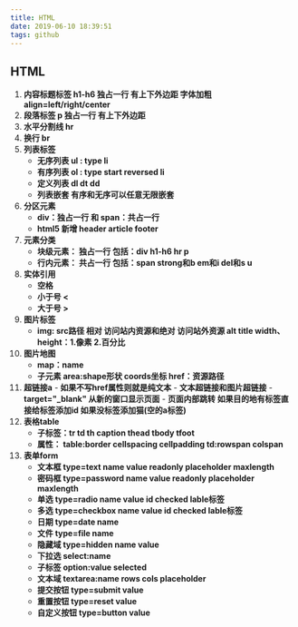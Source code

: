 ```yaml
---
title: HTML
date: 2019-06-10 18:39:51
tags: github
---
```

## **HTML**
1. **内容标题标签  h1-h6    独占一行  有上下外边距 字体加粗  align=left/right/center**
2. **段落标签 p     独占一行  有上下外边距** 
3. **水平分割线  hr**
4. **换行 br**
5. **列表标签**
	- **无序列表  ul : type    li**
	- **有序列表  ol : type start  reversed   li**
	- **定义列表  dl  dt  dd**
	- **列表嵌套  有序和无序可以任意无限嵌套**
6. **分区元素**
	- **div：独占一行 和 span：共占一行** 
	- **html5 新增  header article footer**
7. **元素分类**
	- **块级元素： 独占一行   包括：div h1-h6 hr  p** 
	- **行内元素： 共占一行   包括：span strong和b em和i del和s  u**
8. **实体引用**
	- **空格  &nbsp;**
	- **小于号   &lt;**
	- **大于号   &gt;**
9. **图片标签**
	- **img: src路径 相对 访问站内资源和绝对 访问站外资源  alt  title  width、height：1.像素 2.百分比** 
10. **图片地图**
	- **map：name**
	- **子元素 area:shape形状 coords坐标  href：资源路径**
11.  **超链接a**
	- **如果不写href属性则就是纯文本**
	- **文本超链接和图片超链接**
	- **target="_blank"  从新的窗口显示页面** 
	- **页面内部跳转   如果目的地有标签直接给标签添加id  如果没标签添加猫(空的a标签)**  
12. **表格table**
	- **子标签：tr  td  th  caption  thead  tbody  tfoot**
	- **属性： table:border  cellspacing  cellpadding   td:rowspan colspan**
13. **表单form**
	- **文本框  type=text  name value  readonly placeholder maxlength** 
	- **密码框 type=password name value  readonly placeholder maxlength** 
	- **单选 type=radio  name value id checked     lable标签**
	- **多选 type=checkbox name value id checked     lable标签**
	- **日期 type=date  name** 
	- **文件 type=file name** 
	- **隐藏域 type=hidden  name value**
	- **下拉选  select:name**
	- **子标签  option:value selected**
	- **文本域  textarea:name rows  cols  placeholder**
	- **提交按钮 type=submit  value**
	- **重置按钮 type=reset   value**
	- **自定义按钮  type=button value**  